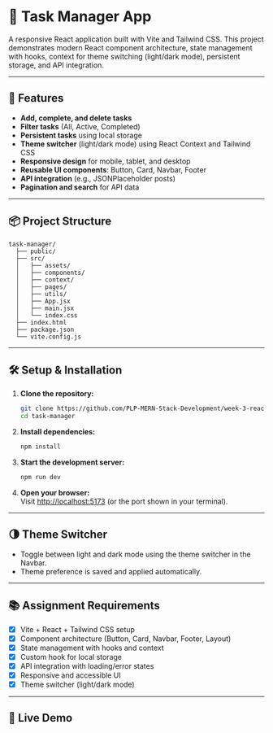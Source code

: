 # 📝 Task Manager App

A responsive React application built with Vite and Tailwind CSS. This project demonstrates modern React component architecture, state management with hooks, context for theme switching (light/dark mode), persistent storage, and API integration.

---

## 🚀 Features

- **Add, complete, and delete tasks**
- **Filter tasks** (All, Active, Completed)
- **Persistent tasks** using local storage
- **Theme switcher** (light/dark mode) using React Context and Tailwind CSS
- **Responsive design** for mobile, tablet, and desktop
- **Reusable UI components**: Button, Card, Navbar, Footer
- **API integration** (e.g., JSONPlaceholder posts)
- **Pagination and search** for API data

---

## 📦 Project Structure

```
task-manager/
  ├── public/
  ├── src/
  │   ├── assets/
  │   ├── components/
  │   ├── context/
  │   ├── pages/
  │   ├── utils/
  │   ├── App.jsx
  │   ├── main.jsx
  │   └── index.css
  ├── index.html
  ├── package.json
  └── vite.config.js
```

---

## 🛠️ Setup & Installation

1. **Clone the repository:**
   ```sh
   git clone https://github.com/PLP-MERN-Stack-Development/week-3-react-js-assignment-stacy-wk.git
   cd task-manager
   ```

2. **Install dependencies:**
   ```sh
   npm install
   ```

3. **Start the development server:**
   ```sh
   npm run dev
   ```

4. **Open your browser:**  
   Visit [http://localhost:5173](http://localhost:5173) (or the port shown in your terminal).

---

## 🌗 Theme Switcher

- Toggle between light and dark mode using the theme switcher in the Navbar.
- Theme preference is saved and applied automatically.

---

## 📚 Assignment Requirements

- [x] Vite + React + Tailwind CSS setup
- [x] Component architecture (Button, Card, Navbar, Footer, Layout)
- [x] State management with hooks and context
- [x] Custom hook for local storage
- [x] API integration with loading/error states
- [x] Responsive and accessible UI
- [x] Theme switcher (light/dark mode)

---

## 🔗 Live Demo
